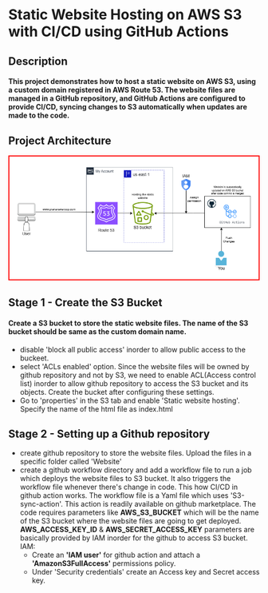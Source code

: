 # Static Website Hosting on AWS S3 with CI/CD using GitHub Actions
## Description
#### This project demonstrates how to host a static website on AWS S3, using a custom domain registered in AWS Route 53. The website files are managed in a GitHub repository, and GitHub Actions are configured to provide CI/CD, syncing changes to S3 automatically when updates are made to the code.
## Project Architecture
![Diagram explaining the architecture of this project](image.png)
## Stage 1 - Create the S3 Bucket
#### Create a S3 bucket to store the static website files. The name of the S3 bucket should be same as the custom domain name.
* disable 'block all public access' inorder to allow public access to the buckeet.
* select 'ACLs enabled' option. Since the website files will be owned by github repository and not by S3, we need to enable ACL(Access control list) inorder to allow github repository to access the S3 bucket and its objects. Create the bucket after configuring these settings.
* Go to 'properties' in the S3 tab and enable 'Static website hosting'. Specify the name of the html file as index.html
## Stage 2 - Setting up a Github repository
* create github repository to store the website files. Upload the files in a specific folder called 'Website'
* create a github workflow directory and add a workflow file to run a job which deploys the website files to S3 bucket. It also triggers the workflow file whenever there's change in code. This how CI/CD in github action works.
The workflow file is a Yaml file which uses 'S3-sync-action'. This action is readily available on github marketplace.
The code requires parameters like **AWS_S3_BUCKET** which will be the name of the S3 bucket where the website files are going to get deployed. **AWS_ACCESS_KEY_ID** & **AWS_SECRET_ACCESS_KEY** parameters are basically provided by IAM inorder for the github to access S3 bucket.
      IAM:
   * Create an **'IAM user'** for github action and attach a **'AmazonS3FullAccess'** permissions policy.
   * Under 'Security credentials' create an Access key and Secret access key.



